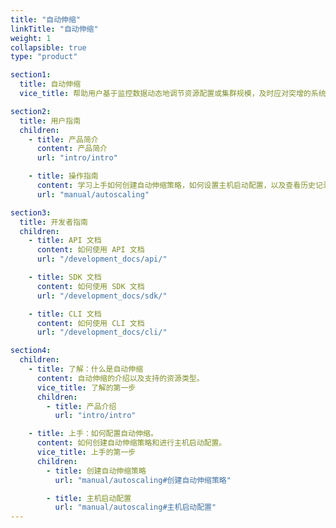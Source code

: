 ```yaml
---
title: "自动伸缩"
linkTitle: "自动伸缩"
weight: 1
collapsible: true
type: "product"

section1:
  title: 自动伸缩
  vice_title: 帮助用户基于监控数据动态地调节资源配置或集群规模，及时应对突增的系统压力，充分利用云计算的弹性特点来调节系统处理能力，且有效降低维护成本。 

section2:
  title: 用户指南
  children:
    - title: 产品简介
      content: 产品简介
      url: "intro/intro"

    - title: 操作指南
      content: 学习上手如何创建自动伸缩策略，如何设置主机启动配置，以及查看历史记录等。
      url: "manual/autoscaling"

section3:
  title: 开发者指南
  children:
    - title: API 文档
      content: 如何使用 API 文档
      url: "/development_docs/api/"

    - title: SDK 文档
      content: 如何使用 SDK 文档
      url: "/development_docs/sdk/"

    - title: CLI 文档
      content: 如何使用 CLI 文档
      url: "/development_docs/cli/"

section4:
  children:
    - title: 了解：什么是自动伸缩
      content: 自动伸缩的介绍以及支持的资源类型。
      vice_title: 了解的第一步
      children:
        - title: 产品介绍
          url: "intro/intro" 

    - title: 上手：如何配置自动伸缩。
      content: 如何创建自动伸缩策略和进行主机启动配置。
      vice_title: 上手的第一步
      children: 
        - title: 创建自动伸缩策略
          url: "manual/autoscaling#创建自动伸缩策略"

        - title: 主机启动配置
          url: "manual/autoscaling#主机启动配置"
---
```


<!-- type: "product" 这个参数表明这是一个产品index页面 -->
<!-- section1 为产品index页面 主标题 副标题 video  video_img为视频图片  -->
<!-- section2 为产品index页面 第一个大块的用户文档配置  -->
<!-- section3 为产品index页面 第二个大块的开发者文档配置  -->
<!-- section4 为产品index页面 第三个大块的学习路径配置  -->